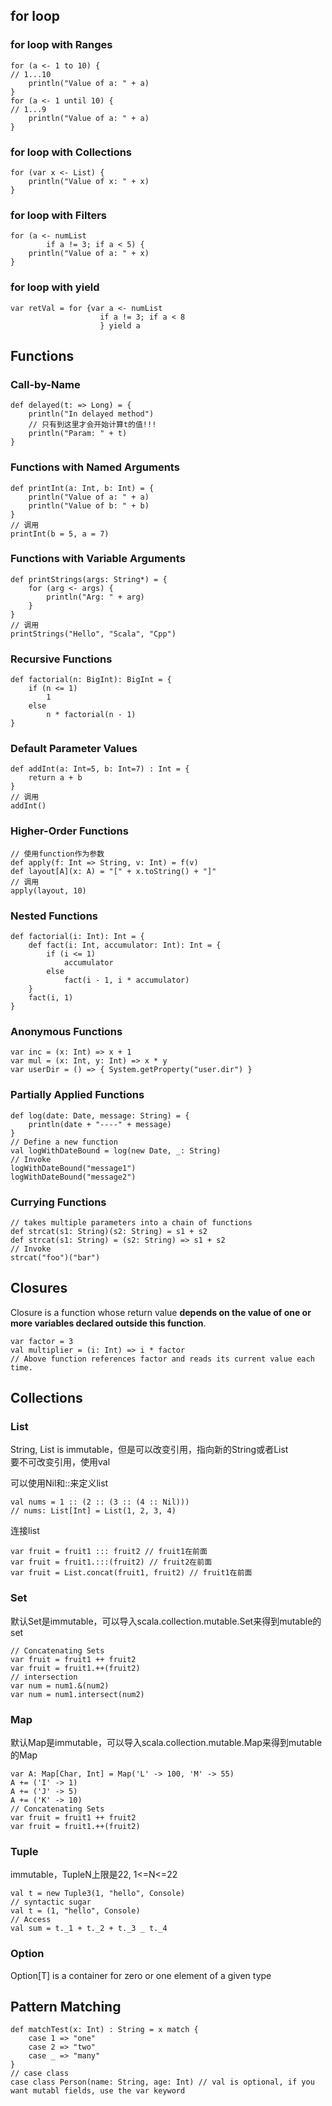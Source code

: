 ## for loop

### for loop with Ranges

	for (a <- 1 to 10) {
	// 1...10
		println("Value of a: " + a)
	}
	for (a <- 1 until 10) {
	// 1...9
		println("Value of a: " + a)
	}
	
### for loop with Collections

	for (var x <- List) {
		println("Value of x: " + x)
	}

### for loop with Filters

	for (a <- numList
			if a != 3; if a < 5) {
		println("Value of a: " + x)
	}
	
### for loop with yield
	
	var retVal = for {var a <- numList
						if a != 3; if a < 8
						} yield a
						
## Functions

### Call-by-Name

	def delayed(t: => Long) = {
		println("In delayed method")
		// 只有到这里才会开始计算t的值!!!
		println("Param: " + t)
	}
	
### Functions with Named Arguments

	def printInt(a: Int, b: Int) = {
		println("Value of a: " + a)
		println("Value of b: " + b)
	}
	// 调用
	printInt(b = 5, a = 7)
	
### Functions with Variable Arguments

	def printStrings(args: String*) = {
		for (arg <- args) {
			println("Arg: " + arg)
		}
	}
	// 调用
	printStrings("Hello", "Scala", "Cpp")
	
### Recursive Functions

	def factorial(n: BigInt): BigInt = {
		if (n <= 1)
			1
		else
			n * factorial(n - 1)
	}
	
### Default Parameter Values
	
	def addInt(a: Int=5, b: Int=7) : Int = {
		return a + b
	}
	// 调用
	addInt()
	
### Higher-Order Functions

	// 使用function作为参数
	def apply(f: Int => String, v: Int) = f(v)
	def layout[A](x: A) = "[" + x.toString() + "]"
	// 调用
	apply(layout, 10)
	
### Nested Functions

	def factorial(i: Int): Int = {
		def fact(i: Int, accumulator: Int): Int = {
			if (i <= 1)
				accumulator
			else
				fact(i - 1, i * accumulator)
		}
		fact(i, 1)
	}
	
### Anonymous Functions

	var inc = (x: Int) => x + 1
	var mul = (x: Int, y: Int) => x * y
	var userDir = () => { System.getProperty("user.dir") }
	
### Partially Applied Functions

	def log(date: Date, message: String) = {
		println(date + "----" + message)
	}
	// Define a new function
	val logWithDateBound = log(new Date, _: String)
	// Invoke
	logWithDateBound("message1")
	logWithDateBound("message2")
	
### Currying Functions

	// takes multiple parameters into a chain of functions
	def strcat(s1: String)(s2: String) = s1 + s2
	def strcat(s1: String) = (s2: String) => s1 + s2
	// Invoke
	strcat("foo")("bar")
	
## Closures

Closure is a function whose return value **depends on the value of one or more variables declared outside this function**.

	var factor = 3
	val multiplier = (i: Int) => i * factor
	// Above function references factor and reads its current value each time.

## Collections

### List

String, List is immutable，但是可以改变引用，指向新的String或者List  
要不可改变引用，使用val  

可以使用Nil和::来定义list

	val nums = 1 :: (2 :: (3 :: (4 :: Nil)))
	// nums: List[Int] = List(1, 2, 3, 4)
	
连接list
	
	var fruit = fruit1 ::: fruit2 // fruit1在前面
	var fruit = fruit1.:::(fruit2) // fruit2在前面
	var fruit = List.concat(fruit1, fruit2) // fruit1在前面
	
### Set

默认Set是immutable，可以导入scala.collection.mutable.Set来得到mutable的set

	// Concatenating Sets
	var fruit = fruit1 ++ fruit2
	var fruit = fruit1.++(fruit2)
	// intersection
	var num = num1.&(num2)
	var num = num1.intersect(num2)
	
### Map

默认Map是immutable，可以导入scala.collection.mutable.Map来得到mutable的Map
	
	var A: Map[Char, Int] = Map('L' -> 100, 'M' -> 55)
	A += ('I' -> 1)
	A += ('J' -> 5)
	A += ('K' -> 10)
	// Concatenating Sets
	var fruit = fruit1 ++ fruit2
	var fruit = fruit1.++(fruit2)
	
### Tuple

immutable，TupleN上限是22, 1<=N<=22

	val t = new Tuple3(1, "hello", Console)
	// syntactic sugar
	val t = (1, "hello", Console)
	// Access
	val sum = t._1 + t._2 + t._3 _ t._4
	
### Option

Option[T] is a container for zero or one element of a given type

## Pattern Matching

	def matchTest(x: Int) : String = x match {
		case 1 => "one"
		case 2 => "two"
		case _ => "many"
	}
	// case class
	case class Person(name: String, age: Int) // val is optional, if you want mutabl fields, use the var keyword